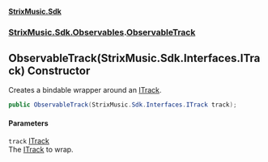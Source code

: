 #### [StrixMusic.Sdk](./index.md 'index')
### [StrixMusic.Sdk.Observables](./StrixMusic-Sdk-Observables.md 'StrixMusic.Sdk.Observables').[ObservableTrack](./StrixMusic-Sdk-Observables-ObservableTrack.md 'StrixMusic.Sdk.Observables.ObservableTrack')
## ObservableTrack(StrixMusic.Sdk.Interfaces.ITrack) Constructor
Creates a bindable wrapper around an [ITrack](./StrixMusic-Sdk-Interfaces-ITrack.md 'StrixMusic.Sdk.Interfaces.ITrack').  
```csharp
public ObservableTrack(StrixMusic.Sdk.Interfaces.ITrack track);
```
#### Parameters
<a name='StrixMusic-Sdk-Observables-ObservableTrack-ObservableTrack(StrixMusic-Sdk-Interfaces-ITrack)-track'></a>
`track` [ITrack](./StrixMusic-Sdk-Interfaces-ITrack.md 'StrixMusic.Sdk.Interfaces.ITrack')  
The [ITrack](./StrixMusic-Sdk-Interfaces-ITrack.md 'StrixMusic.Sdk.Interfaces.ITrack') to wrap.  
  
